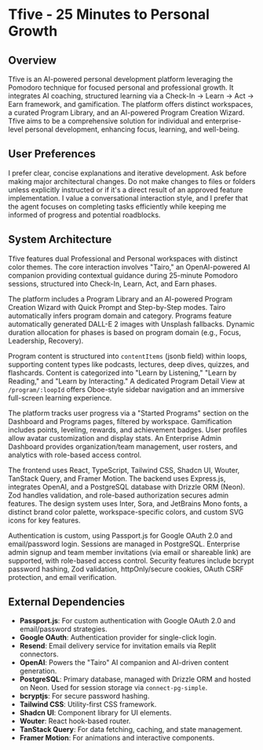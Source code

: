 # Tfive - 25 Minutes to Personal Growth

## Overview
Tfive is an AI-powered personal development platform leveraging the Pomodoro technique for focused personal and professional growth. It integrates AI coaching, structured learning via a Check-In → Learn → Act → Earn framework, and gamification. The platform offers distinct workspaces, a curated Program Library, and an AI-powered Program Creation Wizard. Tfive aims to be a comprehensive solution for individual and enterprise-level personal development, enhancing focus, learning, and well-being.

## User Preferences
I prefer clear, concise explanations and iterative development. Ask before making major architectural changes. Do not make changes to files or folders unless explicitly instructed or if it's a direct result of an approved feature implementation. I value a conversational interaction style, and I prefer that the agent focuses on completing tasks efficiently while keeping me informed of progress and potential roadblocks.

## System Architecture
Tfive features dual Professional and Personal workspaces with distinct color themes. The core interaction involves "Tairo," an OpenAI-powered AI companion providing contextual guidance during 25-minute Pomodoro sessions, structured into Check-In, Learn, Act, and Earn phases.

The platform includes a Program Library and an AI-powered Program Creation Wizard with Quick Prompt and Step-by-Step modes. Tairo automatically infers program domain and category. Programs feature automatically generated DALL-E 2 images with Unsplash fallbacks. Dynamic duration allocation for phases is based on program domain (e.g., Focus, Leadership, Recovery).

Program content is structured into `contentItems` (jsonb field) within loops, supporting content types like podcasts, lectures, deep dives, quizzes, and flashcards. Content is categorized into "Learn by Listening," "Learn by Reading," and "Learn by Interacting." A dedicated Program Detail View at `/program/:loopId` offers Oboe-style sidebar navigation and an immersive full-screen learning experience.

The platform tracks user progress via a "Started Programs" section on the Dashboard and Programs pages, filtered by workspace. Gamification includes points, leveling, rewards, and achievement badges. User profiles allow avatar customization and display stats. An Enterprise Admin Dashboard provides organization/team management, user rosters, and analytics with role-based access control.

The frontend uses React, TypeScript, Tailwind CSS, Shadcn UI, Wouter, TanStack Query, and Framer Motion. The backend uses Express.js, integrates OpenAI, and a PostgreSQL database with Drizzle ORM (Neon). Zod handles validation, and role-based authorization secures admin features. The design system uses Inter, Sora, and JetBrains Mono fonts, a distinct brand color palette, workspace-specific colors, and custom SVG icons for key features.

Authentication is custom, using Passport.js for Google OAuth 2.0 and email/password login. Sessions are managed in PostgreSQL. Enterprise admin signup and team member invitations (via email or shareable link) are supported, with role-based access control. Security features include bcrypt password hashing, Zod validation, httpOnly/secure cookies, OAuth CSRF protection, and email verification.

## External Dependencies
- **Passport.js**: For custom authentication with Google OAuth 2.0 and email/password strategies.
- **Google OAuth**: Authentication provider for single-click login.
- **Resend**: Email delivery service for invitation emails via Replit connectors.
- **OpenAI**: Powers the "Tairo" AI companion and AI-driven content generation.
- **PostgreSQL**: Primary database, managed with Drizzle ORM and hosted on Neon. Used for session storage via `connect-pg-simple`.
- **bcryptjs**: For secure password hashing.
- **Tailwind CSS**: Utility-first CSS framework.
- **Shadcn UI**: Component library for UI elements.
- **Wouter**: React hook-based router.
- **TanStack Query**: For data fetching, caching, and state management.
- **Framer Motion**: For animations and interactive components.
